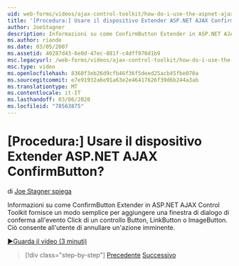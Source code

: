 ```yaml
---
uid: web-forms/videos/ajax-control-toolkit/how-do-i-use-the-aspnet-ajax-confirmbutton-extender
title: '[Procedura:] Usare il dispositivo Extender ASP.NET AJAX ConfirmButton? | Microsoft Docs'
author: JoeStagner
description: Informazioni su come ConfirmButton Extender in ASP.NET AJAX Control Toolkit fornisce un modo semplice per aggiungere una finestra di dialogo di conferma all'evento Click di un pulsante, L...
ms.author: riande
ms.date: 03/05/2007
ms.assetid: 40287d43-6e0d-47ec-881f-c4dff970d1b9
msc.legacyurl: /web-forms/videos/ajax-control-toolkit/how-do-i-use-the-aspnet-ajax-confirmbutton-extender
msc.type: video
ms.openlocfilehash: 8360f3eb26d9cfb46f36f5deed25acb45fbe070a
ms.sourcegitcommit: e7e91932a6e91a63e2e46417626f39d6b244a3ab
ms.translationtype: MT
ms.contentlocale: it-IT
ms.lasthandoff: 03/06/2020
ms.locfileid: "78563875"
---
```

# <a name="how-do-i-use-the-aspnet-ajax-confirmbutton-extender"></a>[Procedura:] Usare il dispositivo Extender ASP.NET AJAX ConfirmButton?

di [Joe Stagner spiega](https://github.com/JoeStagner)

Informazioni su come ConfirmButton Extender in ASP.NET AJAX Control Toolkit fornisce un modo semplice per aggiungere una finestra di dialogo di conferma all'evento Click di un controllo Button, LinkButton o ImageButton. Ciò consente all'utente di annullare un'azione imminente.

[&#9654;Guarda il video (3 minuti)](https://channel9.msdn.com/Blogs/ASP-NET-Site-Videos/how-do-i-use-the-aspnet-ajax-confirmbutton-extender)

> [!div class="step-by-step"]
> [Precedente](how-do-i-get-started-with-the-aspnet-ajax-animation-extender-control.md)
> [Successivo](how-do-i-use-the-aspnet-ajax-slider-control.md)
